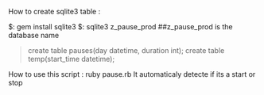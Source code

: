 How to create sqlite3 table :

$: gem install sqlite3
$: sqlite3 z_pause_prod ##z_pause_prod is the database name
> create table pauses(day datetime,  duration int);
> create table temp(start_time datetime);

How to use this script :
ruby pause.rb
It automaticaly detecte if its a start or stop
